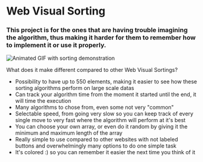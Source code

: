 # Web Visual Sorting

### This project is for the ones that are having trouble imagining the algorithm, thus making it harder for them to remember how to implement it or use it properly.

![Animated GIF with sorting demonstration](https://i.imgur.com/WuhCfML.gif)

What does it make different compared to other Web Visual Sortings?
- Possibility to have up to 550 elements, making it easier to see how these sorting algorithms perform on large scale datas
- Can track your algorithm time from the moment it started until the end, it will time the execution
- Many algorithms to chose from, even some not very "common"
- Selectable speed, from going very slow so you can keep track of every single move to very fast where the algorithm will perform at it's best
- You can choose your own array, or even do it random by giving it the minimum and maximum length of the array
- Really simple to use compared to other websites with not labeled buttons and overwhelmingly many options to do one simple task
- It's colored :) so you can remember it easier the next time you think of it

